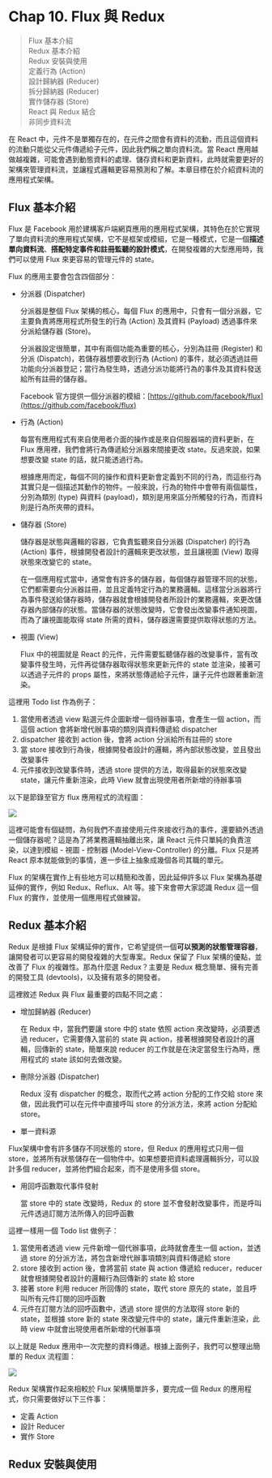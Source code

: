 # Chap 10. Flux 與 Redux

> Flux 基本介紹  
> Redux 基本介紹  
> Redux 安裝與使用  
> 定義行為 (Action)  
> 設計歸納器 (Reducer)  
> 拆分歸納器 (Reducer)  
> 實作儲存器 (Store)  
> React 與 Redux 結合  
> 非同步資料流

在 React 中，元件不是單獨存在的，在元件之間會有資料的流動，而且這個資料的流動只能從父元件傳遞給子元件，因此我們稱之單向資料流。當 React 應用越做越複雜，可能會遇到動態資料的處理、儲存資料和更新資料，此時就需要更好的架構來管理資料流，並讓程式邏輯更容易預測和了解。本章目標在於介紹資料流的應用程式架構。

## Flux 基本介紹

Flux 是 Facebook 用於建構客戶端網頁應用的應用程式架構，其特色在於它實現了單向資料流的應用程式架構，它不是框架或模組，它是一種模式，它是一個**描述單向資料流**、**搭配特定事件和註冊監聽的設計模式**，在開發複雜的大型應用時，我們可以使用 Flux 來更容易的管理元件的 state。

Flux 的應用主要會包含四個部分：

- 分派器 (Dispatcher)

  分派器是整個 Flux 架構的核心，每個 Flux 的應用中，只會有一個分派器，它主要負責將應用程式所發生的行為 (Action) 及其資料 (Payload) 透過事件來分派給儲存器 (Store)。

  分派器設定很簡單，其中有兩個功能為重要的核心，分別為註冊 (Register) 和分派 (Dispatch)，若儲存器想要收到行為 (Action) 的事件，就必須透過註冊功能向分派器登記；當行為發生時，透過分派功能將行為的事件及其資料發送給所有註冊的儲存器。

  Facebook 官方提供一個分派器的模組：[https://github.com/facebook/flux](https://github.com/facebook/flux)

- 行為 (Action)

  每當有應用程式有來自使用者介面的操作或是來自伺服器端的資料更新，在 Flux 應用裡，我們會將行為傳遞給分派器來間接更改 state。反過來說，如果想要改變 state 的話，就只能透過行為。

  根據應用而定，每個不同的操作和資料更新會定義到不同的行為，而這些行為其實只是一個描述其動作的物件。一般來說，行為的物件中會帶有兩個屬性，分別為類別 (type) 與資料 (payload)，類別是用來區分所觸發的行為，而資料則是行為所夾帶的資料。

- 儲存器 (Store)

  儲存器是狀態與邏輯的容器，它負責監聽來自分派器 (Dispatcher) 的行為 (Action) 事件，根據開發者設計的邏輯來更改狀態，並且讓視圖 (View) 取得狀態來改變它的 state。

  在一個應用程式當中，通常會有許多的儲存器，每個儲存器管理不同的狀態，它們都需要向分派器註冊，並且定義特定行為的業務邏輯。這樣當分派器將行為事件發送給儲存器時，儲存器就會根據開發者所設計的業務邏輯，來更改儲存器內部儲存的狀態。當儲存器的狀態改變時，它會發出改變事件通知視圖，而為了讓視圖能取得 state 所需的資料，儲存器還需要提供取得狀態的方法。

- 視圖 (View)

  Flux 中的視圖就是 React 的元件，元件需要監聽儲存器的改變事件，當有改變事件發生時，元件再從儲存器取得狀態來更新元件的 state 並渲染，接著可以透過子元件的 props 屬性，來將狀態傳遞給子元件，讓子元件也跟著重新渲染。

這裡用 Todo list 作為例子：

1. 當使用者透過 view 點選元件企圖新增一個待辦事項，會產生一個 action，而這個 action 會將新增代辦事項的類別與資料傳遞給 dispatcher
2. dispatcher 接收到 action 後，會將 action 分派給所有註冊的 store
3. 當 store 接收到行為後，根據開發者設計的邏輯，將內部狀態改變，並且發出改變事件
4. 元件接收到改變事件時，透過 store 提供的方法，取得最新的狀態來改變 state，讓元件重新渲染，此時 View 就會出現使用者所新增的待辦事項

以下是節錄至官方 flux 應用程式的流程圖：

![](https://github.com/facebook/flux/raw/master/docs/img/flux-diagram-white-background.png)

這裡可能會有個疑問，為何我們不直接使用元件來接收行為的事件，還要額外透過一個儲存器呢？這是為了將業務邏輯抽離出來，讓 React 元件只單純的負責渲染，以達到模組 - 視圖 - 控制器 (Model-View-Controller) 的分離。Flux 只是將 React 原本就能做到的事情，進一步往上抽象成幾個各司其職的單元。

Flux 的架構在實作上有些地方可以精簡和改善，因此延伸許多以 Flux 架構為基礎延伸的實作，例如 Redux、Reflux、Alt 等。接下來會帶大家認識 Redux 這一個 Flux 的實作，並使用一個應用程式做練習。

## Redux 基本介紹

Redux 是根據 Flux 架構延伸的實作，它希望提供一個**可以預測的狀態管理容器**，讓開發者可以更容易的開發複雜的大型專案。Redux 保留了 Flux 架構的優點，並改善了 Flux 的複雜性。那為什麼選 Redux？主要是 Redux 概念簡單、擁有完善的開發工具 (devtools)，以及擁有眾多的開發者。

這裡敘述 Redux 與 Flux 最重要的四點不同之處：

- 增加歸納器 (Reducer)

  在 Redux 中，當我們要讓 store 中的 state 依照 action
  來改變時，必須要透過 reducer，它需要傳入當前的 state 與
  action，接著根據開發者設計的邏輯，回傳新的 state，簡單來說 reducer
  的工作就是在決定當發生行為時，應用程式的 state 該如何去做改變。

- 刪除分派器 (Dispatcher)

  Redux 沒有 dispatcher 的概念，取而代之將 action 分配的工作交給 store
  來做，因此我們可以在元件中直接呼叫 store 的分派方法，來將 action
  分配給 store。

- 單一資料源

Flux架構中會有許多儲存不同狀態的 store，但 Redux 的應用程式只用一個
store，並將所有狀態儲存在一個物件中。如果想要把資料處理邏輯拆分，可以設計多個
reducer，並將他們組合起來，而不是使用多個 store。

- 用回呼函數取代事件發射

  當 store 中的 state 改變時，Redux 的 store
  並不會發射改變事件，而是呼叫元件透過訂閱方法所傳入的回呼函數

這裡一樣用一個 Todo list 做例子：

1. 當使用者透過 view 元件新增一個代辦事項，此時就會產生一個
   action，並透過 store 的分派方法，將包含新增代辦事項類別與資料傳遞給 store
2. store 接收到 action 後，會將當前 state 與 action 傳遞給
   reducer，reducer 就會根據開發者設計的邏輯行為回傳新的 state 給 store
3. 接著 store 利用 reducer 所回傳的 state，取代 store 原先的
   state，並且呼叫所有元件訂閱的回呼函數
4. 元件在訂閱方法的回呼函數中，透過 store 提供的方法取得 store 新的
   state，並根據 store 新的 state 來改變元件中的
   state，讓元件重新渲染，此時 view 中就會出現使用者所新增的代辦事項

以上就是 Redux
應用中一次完整的資料傳遞。根據上面例子，我們可以整理出簡單的 Redux 流程圖：

![](https://imgur.com/OZBouIo.png)

Redux 架構實作起來相較於 Flux 架構簡單許多，要完成一個 Redux 的應用程式，你只需要做好以下三件事：

- 定義 Action
- 設計 Reducer
- 實作 Store

## Redux 安裝與使用